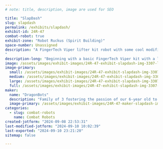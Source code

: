 ```yaml
---
# note: title, description, image are used for SEO

title: "SlapDash"
slug: slapdash
permalink: /exhibits/slapdash/
exhibit-id: 24R-47
combat-robot: true
exhibit-zone: "Robot Ruckus (Spirit Building)"
space-number: Unassigned
description: "A FingerTech Viper lifter kit robot with some cool modifications and plenty of customizations. 
"
description-long: "Beginning with a basic FingerTech Viper kit with a liter add-on, we’ve been experimenting with ways to modify the lifter mechanism and front armor in two ways: 1) to create a powerful lifter that is flush with the front wedge (similar to the BB Whiplash), and 2) to design a powerful cam-driven flipper mechanism that can be installed with minimal modification to the basic Viper kit. "
image: /assets/images/exhibit-images/24R-47-exhibit-slapdash-img-3307-large.jpeg
image-primary: 
  small: /assets/images/exhibit-images/24R-47-exhibit-slapdash-img-3307-small.jpeg
  medium: /assets/images/exhibit-images/24R-47-exhibit-slapdash-img-3307-medium.jpeg
  large: /assets/images/exhibit-images/24R-47-exhibit-slapdash-img-3307-large.jpeg
  full: /assets/images/exhibit-images/24R-47-exhibit-slapdash-img-3307-full.jpeg
maker: 
  name: "DragonBots"
  description: "Family of 3 fostering the passion of our 6-year old to build and fight combat robots. "
  image-primary: /assets/images/exhibit-images/24R-47-maker-slapdash-img-1348-medium.jpeg
categories: 
  - slug: combat-robots
    name: Combat Robots
created-jotform: "2024-09-08 22:53:31"
last-modified-jotform: "2024-09-10 10:02:39"
last-exported: "2024-09-10 23:21:20"
sitemap: false

---
```

